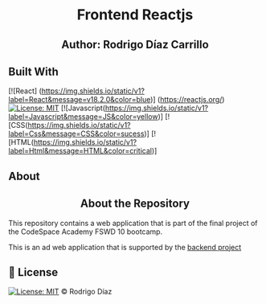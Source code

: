 <h1 align="center">Frontend Reactjs</h1>
<h2 align="center">Author: Rodrigo Díaz Carrillo</h2>

## Built With

[![React] (https://img.shields.io/static/v1?label=React&message=v18.2.0&color=blue)] (https://reactjs.org/)
[![License: MIT](https://img.shields.io/badge/License-MIT-yellow.svg)](./LICENSE)
[![Javascript(https://img.shields.io/static/v1?label=Javascript&message=JS&color=yellow)]
[![CSS(https://img.shields.io/static/v1?label=Css&message=CSS&color=sucess)]
[![HTML(https://img.shields.io/static/v1?label=Html&message=HTML&color=critical)]


## About
<h2 align="center">About the Repository</h2>

This repository contains a web application that is part of the final project of the CodeSpace Academy FSWD 10 bootcamp.

This is an ad web application that is supported by the <a href="https://github.com/RodrigoDiazCarrillo/bootcamp-project-backend.git">backend project</a>

## 📜 License

[![License: MIT](https://img.shields.io/badge/License-MIT-yellow.svg)](./LICENSE) © Rodrigo Díaz
